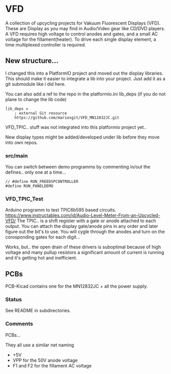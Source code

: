 # VFD

A collection of upcycling projects for Vakuum Fluorescent Displays (VFD). These are Display as you may find in Audio/Video gear like CD/DVD players. A VFD requires high voltage to control anodes and gates, and a small AC voltage for the fillament(heater). To drive each single display element, a time multiplexed controller is required.

## New structure...

I changed this into a PlatformIO project and moved out the display libraries. This should make it easier to integrate a lib into your project. Just add it as a git submodule like i did here.

You can also add a ref to the repo in the platformio.ini lib_deps (if you do not plane to change the lib code)
```
lib_deps =
    ; external Git resource
    https://github.com/mariosgit/VFD_MN12832JC.git
```

VFD_TPIC.. stuff was not integrated into this platformio project yet..

New display types might be added/developed under lib before they move into own repos.

### src/main

You can switch between demo programms by commenting in/out the defines.. only one at a time...

```
// #define RUN_FREEDSPCONTROLLER
#define RUN_PANELDEMO
```

### VFD_TPIC_Test

Arduino programm to test TPIC6b595 based circuits.
https://www.instructables.com/id/Audio-Level-Meter-From-an-Upcycled-VFD/
The TPIC.. is a shift register with a gate or anode attached to each output. You can attach the display gate/anode pins in any order and later figure out the bit's to use. You will cygle through the anodes and turn on the corosponding gates for each digit...

Works, but.. the open drain of these drivers is suboptimal because of high voltage and many pullup resistors a significant amount of current is running and it's getting hot and inefficient.

## PCBs

PCB-Kicad contains one for the MN12832JC + all the power supply.

### Status

See README in subdirectories.

### Comments

PCBs...

They all use a similar net naming
- +5V
- VPP for the 50V anode voltage
- F1 and F2 for the fillament AC voltage

